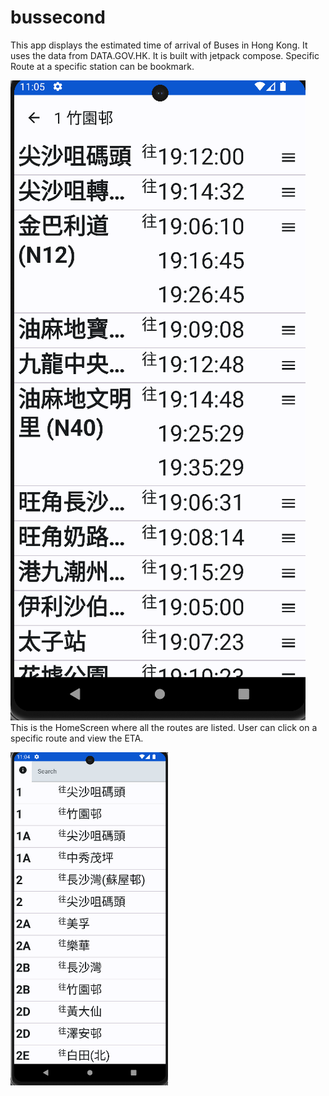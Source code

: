 # bussecond
This app displays the estimated time of arrival of Buses in Hong Kong. It uses the data from DATA.GOV.HK. 
It is built with jetpack compose. Specific Route at a specific station can be bookmark.

![HomeScreen](https://github.com/Abvcxz2023/bussecond/blob/master/DetailScreen.png)
<br />
This is the HomeScreen where all the routes are listed. User can click on a specific route and view the ETA.

<img src="https://github.com/Abvcxz2023/bussecond/blob/master/HomeScreen.png" width = 50%>
